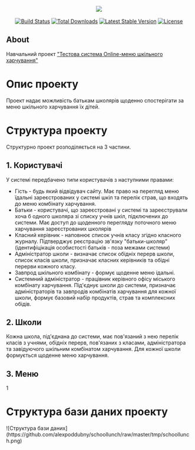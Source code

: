 <p align="center"><img src="https://res.cloudinary.com/dtfbvvkyp/image/upload/v1566331377/laravel-logolockup-cmyk-red.svg" width="400"></p>

<p align="center">
<a href="https://travis-ci.org/laravel/framework"><img src="https://travis-ci.org/laravel/framework.svg" alt="Build Status"></a>
<a href="https://packagist.org/packages/laravel/framework"><img src="https://poser.pugx.org/laravel/framework/d/total.svg" alt="Total Downloads"></a>
<a href="https://packagist.org/packages/laravel/framework"><img src="https://poser.pugx.org/laravel/framework/v/stable.svg" alt="Latest Stable Version"></a>
<a href="https://packagist.org/packages/laravel/framework"><img src="https://poser.pugx.org/laravel/framework/license.svg" alt="License"></a>
</p>

## About

Навчальний проект <a href="http://schoolfood.online" target="_blank">"Тестова система Online-меню шкільного харчування"</a>
<h1>Опис проекту</h1>
Проект надає можливість батькам школярів щоденно спостерігати за меню шкільного харчування їх дітей. 
<h1>Структура проекту</h1> 
Структурно проект розподіляється на 3 частини. 
<h2>1. Користувачі</h2>
У системі передбачено типи користувачів з наступними правами:
<ul>
    <li>Гість - будь який відвідувач сайту. Має право на перегляд меню їдальні зареєстрованих у системі шкіл та перелік страв, що входять до меню комбінату харчування.</li>
    <li>Батьки - користувачі, що зареєстровані у системі та зареєстрували хоча б одного школяра зі списку учнів шкіл, підключених до системи. Має доступ до щоденного перегляду поточного меню харчування зареєстрованих школярів</li>
    <li>Класний керівник - наповнює список учнів класу згідно класного журналу. Підтверджує реєстрацію зв'язку "батьки-школяр" (ідентифіцікація особистості батьків - поза межами системи)</li>
    <li>Адміністратор школи - визначає список обідніх перерв школи, список класів школи, призначає класних керівників та обідні перерви кожного класу.</li>
    <li>Завпрод шкільного комбінату - формує щоденне меню ідальні.</li>
    <li>Системний адміністратор - працівник керівного офісу міського комбінату харчування. Під'єднує школи до системи, призначає адміністраторів та завпродів комбінатів харчування для кожної школи, формує базовий набір продуктів, страв та комплексних обідів.</li>
</ul>
<h2>2. Школи</h2>
Кожна школа, під'єднана до системи, має пов'язаний з нею перелік класів з учнями, обідніх перерв, пов'язаних з класами, адміністратора та завідуючого шкільним комбінатом харчування. 
Для кожної школи формується щоденне меню харчування.  
<h2>3. Меню</h2>
1
<h1>Структура бази даних проекту</h1>
![Структура бази даних](https://github.com/alexpoddubny/schoollunch/raw/master/tmp/schoollunch.png)
